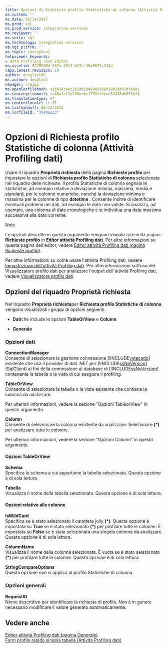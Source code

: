 ```yaml
---
title: Opzioni di Richiesta profilo Statistiche di colonna (Attività Profiling dati) | Microsoft Docs
ms.custom: ''
ms.date: 03/14/2017
ms.prod: sql
ms.prod_service: integration-services
ms.reviewer: ''
ms.suite: sql
ms.technology: integration-services
ms.tgt_pltfrm: ''
ms.topic: conceptual
helpviewer_keywords:
- Data Profiling Task Editor
ms.assetid: 87205984-507a-49f3-b27c-36a0075c234d
caps.latest.revision: 19
author: douglaslMS
ms.author: douglasl
manager: craigg
ms.openlocfilehash: a3b654ce6c261dd1049945306f19b2dd37dfe6a1
ms.sourcegitcommit: cc46afa12e890edbc1733febeec87438d6051bf9
ms.translationtype: HT
ms.contentlocale: it-IT
ms.lasthandoff: 06/12/2018
ms.locfileid: "35406223"
---
```

# <a name="column-statistics-profile-request-options-data-profiling-task"></a>Opzioni di Richiesta profilo Statistiche di colonna (Attività Profiling dati)
  Usare il riquadro **Proprietà richiesta** della pagina **Richieste profilo** per impostare le opzioni di **Richiesta profilo Statistiche di colonna** selezionata nel riquadro delle richieste. Il profilo Statistiche di colonna segnala le statistiche, ad esempio relative a deviazione minima, massima, media e standard, per le colonne numeriche, nonché la deviazione minima e massima per le colonne di tipo **datetime** . Consente inoltre di identificare eventuali problemi nei dati, ad esempio le date non valide. Si analizza, ad esempio, una colonna di date cronologiche e si individua una data massima successiva alla data corrente.  
  
> [!NOTE]  
>  Le opzioni descritte in questo argomento vengono visualizzate nella pagina **Richieste profilo** in **Editor attività Profiling dati**. Per altre informazioni su questa pagina dell'editor, vedere [Editor attività Profiling dati &#40;pagina Richieste profilo&#41;](../../integration-services/control-flow/data-profiling-task-editor-profile-requests-page.md).  
  
 Per altre informazioni su come usare l'attività Profiling dati, vedere [Impostazione dell'attività Profiling dati](../../integration-services/control-flow/setup-of-the-data-profiling-task.md). Per altre informazioni sull'uso del Visualizzatore profilo dati per analizzare l'output dell'attività Profiling dati, vedere [Visualizzatore profilo dati](../../integration-services/control-flow/data-profile-viewer.md).  
  
## <a name="request-properties-options"></a>Opzioni del riquadro Proprietà richiesta  
 Nel riquadro **Proprietà richiesta**per **Richiesta profilo Statistiche di colonna** vengono visualizzati i gruppi di opzioni seguenti:  
  
-   **Dati**che include le opzioni **TableOrView** e **Column**  
  
-   **Generale**  
  
### <a name="data-options"></a>Opzioni dati  
 **ConnectionManager**  
 Consente di selezionare la gestione connessione [!INCLUDE[vstecado](../../includes/vstecado-md.md)] esistente che usa il provider di dati .NET per [!INCLUDE[ssNoVersion](../../includes/ssnoversion-md.md)] (SqlClient) ai fini della connessione al database di [!INCLUDE[ssNoVersion](../../includes/ssnoversion-md.md)] contenente la tabella o la vista di cui eseguire il profiling.  
  
 **TableOrView**  
 Consente di selezionare la tabella o la vista esistente che contiene la colonna da analizzare.  
  
 Per ulteriori informazioni, vedere la sezione "Opzioni TableorView" in questo argomento.  
  
 **Column**  
 Consente di selezionare la colonna esistente da analizzare. Selezionare **(\*)** per analizzare tutte le colonne.  
  
 Per ulteriori informazioni, vedere la sezione "Opzioni Column" in questo argomento.  
  
#### <a name="tableorview-options"></a>Opzioni TableOrView  
 **Schema**  
 Specifica lo schema a cui appartiene la tabella selezionata. Questa opzione è di sola lettura.  
  
 **Tabella**  
 Visualizza il nome della tabella selezionata. Questa opzione è di sola lettura.  
  
#### <a name="column-options"></a>Opzioni relative alle colonne  
 **IsWildCard**  
 Specifica se è stato selezionato il carattere jolly **(\*)**. Questa opzione è impostata su **True** se è stato selezionato **(\*)** per profilare tutte le colonne. È impostata su **False** se è stata selezionata una singola colonna da analizzare. Questa opzione è di sola lettura.  
  
 **ColumnName**  
 Visualizza il nome della colonna selezionata. È vuota se è stato selezionato **(\*)** per profilare tutte le colonne. Questa opzione è di sola lettura.  
  
 **StringCompareOptions**  
 Questa opzione non si applica al profilo Statistiche di colonna.  
  
### <a name="general-options"></a>Opzioni generali  
 **RequestID**  
 Nome descrittivo per identificare la richiesta di profilo. Non è in genere necessario modificare il valore generato automaticamente.  
  
## <a name="see-also"></a>Vedere anche  
 [Editor attività Profiling dati &#40;pagina Generale&#41;](../../integration-services/control-flow/data-profiling-task-editor-general-page.md)   
 [Form profilo rapido singola tabella &#40;Attività Profiling dati&#41;](../../integration-services/control-flow/single-table-quick-profile-form-data-profiling-task.md)  
  
  
